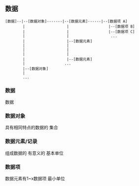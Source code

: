 ##  数据
```shell
[数据]--|--[数据对象]-------|--[数据元素]------|--[数据项 A]
		|				    |				   |--[数据项 B]
		|				    |			   	   |--[数据项 C]
		|				    |					...
		|				    |--[数据元素]
		|				    |
		|				    |
		|				    |
		|				    |--[数据元素]
		|				   ...
		|--[数据对象]
		|
		...
```

###   数据
数据

###   数据对象
具有相同特点的数据的 集合

###   数据元素/记录
组成数据的 有意义的 基本单位

###   数据项
数据元素有1~x数据项
最小单位
